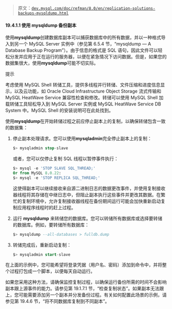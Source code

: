 > 原文：[`dev.mysql.com/doc/refman/8.0/en/replication-solutions-backups-mysqldump.html`](https://dev.mysql.com/doc/refman/8.0/en/replication-solutions-backups-mysqldump.html)

#### 19.4.1.1 使用 **mysqldump** 备份副本

使用**mysqldump**创建数据库副本可以捕获数据库中的所有数据，并以一种格式导入到另一个 MySQL Server 实例中（参见第 6.5.4 节，“mysqldump — A Database Backup Program”）。由于信息的格式是 SQL 语句，因此文件可以轻松分发并应用于正在运行的服务器，以便在紧急情况下访问数据。但是，如果您的数据集很大，使用**mysqldump**可能不切实际。

提示

考虑使用 MySQL Shell 转储工具，提供多线程并行转储、文件压缩和进度信息显示，以及云功能，如 Oracle Cloud Infrastructure Object Storage 流式传输和 MySQL HeatWave Service 兼容性检查和修改。转储可以使用 MySQL Shell 加载转储工具轻松导入到 MySQL Server 实例或 MySQL HeatWave Service DB System 中。MySQL Shell 的安装说明可在此处找到。

使用**mysqldump**在开始转储过程之前应停止副本上的复制，以确保转储包含一致的数据集：

1.  停止副本处理请求。您可以使用**mysqladmin**完全停止副本上的复制：

    ```sql
    $> mysqladmin stop-slave
    ```

    或者，您可以仅停止复制 SQL 线程以暂停事件执行：

    ```sql
    $> mysql -e 'STOP SLAVE SQL_THREAD;'
    Or from MySQL 8.0.22:
    $> mysql -e 'STOP REPLICA SQL_THREAD;'
    ```

    这使得副本可以继续接收来自源二进制日志的数据更改事件，并使用复制接收器线程将其存储在中继日志中，但阻止副本执行这些事件并更改其数据。在繁忙的复制环境中，允许复制接收器线程在备份期间运行可能会加快重新启动复制应用程序线程时的赶上过程。

1.  运行 **mysqldump** 来转储您的数据库。您可以转储所有数据库或选择要转储的数据库。例如，要转储所有数据库：

    ```sql
    $> mysqldump --all-databases > fulldb.dump
    ```

1.  转储完成后，重新启动复制：

    ```sql
    $> mysqladmin start-slave
    ```

在上面的示例中，您可能希望将登录凭据（用户名、密码）添加到命令中，并将整个过程打包成一个脚本，以便每天自动运行。

如果您采用这种方法，请确保监控复制过程，以确保运行备份所需的时间不会影响副本跟上源事件的能力。请参见第 19.1.7.1 节，“检查复制状态”。如果副本无法跟上，您可能需要添加另一个副本并分发备份过程。有关如何配置此场景的示例，请参见第 19.4.6 节，“将不同数据库复制到不同副本”。
